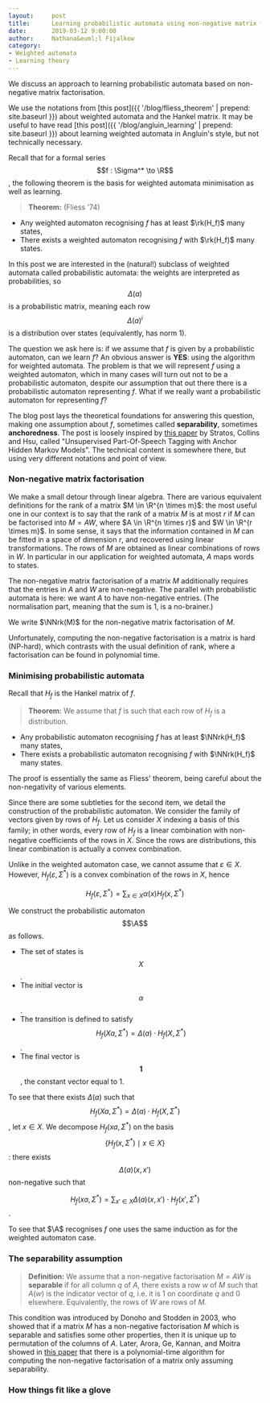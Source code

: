 ```yaml
---
layout:     post
title:      Learning probabilistic automata using non-negative matrix factorisation
date:       2019-03-12 9:00:00
author:     Nathana&euml;l Fijalkow
category:   
- Weighted automata
- Learning theory
---
```


<script type="text/x-mathjax-config">
MathJax.Hub.Config({
  TeX: {
    Macros: {
      R: "{\\mathbb{R}}",
      A: "{\\mathcal{A}}",
      rk: "{\\text{rank}}",
      NNrk: "{\\text{rank}_+}",
    }
  }
});
</script>

<p class="intro"><span class="dropcap">W</span>e discuss an approach to learning probabilistic automata based on non-negative matrix factorisation.</p>

We use the notations from [this post]({{ '/blog/fliess_theorem' | prepend: site.baseurl }}) about weighted automata and the Hankel matrix.
It may be useful to have read [this post]({{ '/blog/angluin_learning' | prepend: site.baseurl }}) about learning weighted automata in Angluin's style, but not technically necessary.

Recall that for a formal series $$f : \Sigma^* \to \R$$, the following theorem is the basis for weighted automata minimisation as well as learning.

> **Theorem:** (Fliess '74)
* Any weighted automaton recognising $f$ has at least $\rk(H_f)$ many states,
* There exists a weighted automaton recognising $f$ with $\rk(H_f)$ many states.

In this post we are interested in the (natural!) subclass of weighted automata called probabilistic automata: 
the weights are interpreted as probabilities, so $$\Delta(a)$$ is a probabilistic matrix, meaning each row $$\Delta(a)^i$$ is a distribution over states (equivalently, has norm $1$).

The question we ask here is: if we assume that $f$ is given by a probabilistic automaton, can we learn $f$?
An obvious answer is **YES**: using the algorithm for weighted automata.
The problem is that we will represent $f$ using a weighted automaton, which in many cases will turn out not to be a probabilistic automaton, despite our assumption that out there there is a probabilistic automaton representing $f$.
What if we really want a probabilistic automaton for representing $f$?

The blog post lays the theoretical foundations for answering this question, making one assumption about $f$, sometimes called **separability**, sometimes **anchoredness**.
The post is loosely inspired by [this paper](http://www.aclweb.org/anthology/Q16-1018) by Stratos, Collins and Hsu, called "Unsupervised Part-Of-Speech Tagging with Anchor Hidden Markov Models".
The technical content is somewhere there, but using very different notations and point of view.

### Non-negative matrix factorisation

We make a small detour through linear algebra. 
There are various equivalent definitions for the rank of a matrix $M \in \R^{n \times m}$: the most useful one in our context is to say that the rank of a matrix $M$ is at most $r$
if $M$ can be factorised into $M = A W$, where $A \in \R^{n \times r}$ and $W \in \R^{r \times m}$. 
In some sense, it says that the information contained in $M$ can be fitted in a space of dimension $r$,
and recovered using linear transformations.
The rows of $M$ are obtained as linear combinations of rows in $W$.
In particular in our application for weighted automata, $A$ maps words to states.

The non-negative matrix factorisation of a matrix $M$ additionally requires that the entries in $A$ and $W$ are non-negative.
The parallel with probabilistic automata is here: we want $A$ to have non-negative entries. 
(The normalisation part, meaning that the sum is $1$, is a no-brainer.)

We write $\NNrk(M)$ for the non-negative matrix factorisation of $M$.

Unfortunately, computing the non-negative factorisation is a matrix is hard (NP-hard), which contrasts with the usual definition of rank, where a factorisation can be found in polynomial time.

### Minimising probabilistic automata

Recall that $H_f$ is the Hankel matrix of $f$.

> **Theorem:**
We assume that $f$ is such that each row of $H_f$ is a distribution.
* Any probabilistic automaton recognising $f$ has at least $\NNrk(H_f)$ many states,
* There exists a probabilistic automaton recognising $f$ with $\NNrk(H_f)$ many states.

The proof is essentially the same as Fliess' theorem, being careful about the non-negativity of various elements.

Since there are some subtleties for the second item, we detail the construction of the probabilistic automaton.
We consider the family of vectors given by rows of $H_f$. Let us consider $X$ indexing a basis of this family; in other words,
every row of $H_f$ is a linear combination with non-negative coefficients of the rows in $X$.
Since the rows are distributions, this linear combination is actually a convex combination.

Unlike in the weighted automaton case, we cannot assume that $\varepsilon \in X$.
However, $H_f(\varepsilon,\Sigma^*)$ is a convex combination of the rows in $X$, hence

$$H_f(\varepsilon,\Sigma^*) = \sum_{x \in X} \alpha(x) H_f(x,\Sigma^*)$$

We construct the probabilistic automaton $$\A$$ as follows. 
* The set of states is $$X$$. 
* The initial vector is $$\alpha$$.
* The transition is defined to satisfy $$H_f(X a, \Sigma^*) = \Delta(a) \cdot H_f(X, \Sigma^*)$$.
* The final vector is **$$1$$**, the constant vector equal to $1$.

To see that there exists $\Delta(a)$ such that $$H_f(X a, \Sigma^*) = \Delta(a) \cdot H_f(X, \Sigma^*)$$,
let $x \in X$. We decompose $H_f(xa,\Sigma^*)$ on the basis $$\{H_f(x,\Sigma^*) \mid x \in X\}$$:
there exists $$\Delta(a)(x,x')$$ non-negative such that

$$H_f(xa,\Sigma^*) = \sum_{x' \in X} \Delta(a)(x,x') \cdot H_f(x',\Sigma^*)$$.

To see that $\A$ recognises $f$ one uses the same induction as for the weighted automaton case.

### The separability assumption

> **Definition:**
We assume that a non-negative factorisation $M = AW$ is **separable** if for all column $q$ of $A$, there exists a row $w$ of $M$
such that $A(w)$ is the indicator vector of $q$, i.e. it is $1$ on coordinate $q$ and $0$ elsewhere.
Equivalently, the rows of $W$ are rows of $M$.

This condition was introduced by Donoho and Stodden in 2003, who showed that if a matrix $M$ has a non-negative factorisation $M$ which is separable and satisfies some other properties, 
then it is unique up to permutation of the columns of $A$.
Later, Arora, Ge, Kannan, and Moitra showed in [this paper](https://arxiv.org/abs/1111.0952) that there is a polynomial-time algorithm for computing the non-negative factorisation of a matrix only assuming separability.

### How things fit like a glove


